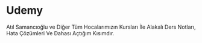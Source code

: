 # Udemy                                                                              
 Atıl Samancıoğlu ve Diğer Tüm Hocalarımızın Kursları İle Alakalı Ders Notları, Hata Çözümleri Ve Dahası Açtığım Kısımdır.
